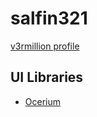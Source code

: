 # salfin321
[v3rmillion profile](https://v3rmillion.net/member.php?action=profile&uid=1335150)

## UI Libraries
- [Ocerium](../categories/others/README.md#ocerium)